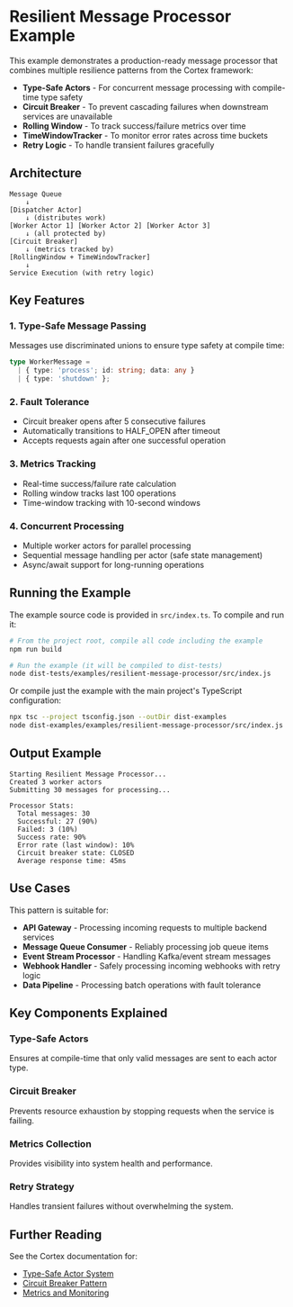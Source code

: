 # Resilient Message Processor Example

This example demonstrates a production-ready message processor that combines multiple resilience patterns from the Cortex framework:

- **Type-Safe Actors** - For concurrent message processing with compile-time type safety
- **Circuit Breaker** - To prevent cascading failures when downstream services are unavailable
- **Rolling Window** - To track success/failure metrics over time
- **TimeWindowTracker** - To monitor error rates across time buckets
- **Retry Logic** - To handle transient failures gracefully

## Architecture

```
Message Queue
    ↓
[Dispatcher Actor]
    ↓ (distributes work)
[Worker Actor 1] [Worker Actor 2] [Worker Actor 3]
    ↓ (all protected by)
[Circuit Breaker]
    ↓ (metrics tracked by)
[RollingWindow + TimeWindowTracker]
    ↓
Service Execution (with retry logic)
```

## Key Features

### 1. **Type-Safe Message Passing**
Messages use discriminated unions to ensure type safety at compile time:
```typescript
type WorkerMessage =
  | { type: 'process'; id: string; data: any }
  | { type: 'shutdown' };
```

### 2. **Fault Tolerance**
- Circuit breaker opens after 5 consecutive failures
- Automatically transitions to HALF_OPEN after timeout
- Accepts requests again after one successful operation

### 3. **Metrics Tracking**
- Real-time success/failure rate calculation
- Rolling window tracks last 100 operations
- Time-window tracking with 10-second windows

### 4. **Concurrent Processing**
- Multiple worker actors for parallel processing
- Sequential message handling per actor (safe state management)
- Async/await support for long-running operations

## Running the Example

The example source code is provided in `src/index.ts`. To compile and run it:

```bash
# From the project root, compile all code including the example
npm run build

# Run the example (it will be compiled to dist-tests)
node dist-tests/examples/resilient-message-processor/src/index.js
```

Or compile just the example with the main project's TypeScript configuration:

```bash
npx tsc --project tsconfig.json --outDir dist-examples
node dist-examples/examples/resilient-message-processor/src/index.js
```

## Output Example

```
Starting Resilient Message Processor...
Created 3 worker actors
Submitting 30 messages for processing...

Processor Stats:
  Total messages: 30
  Successful: 27 (90%)
  Failed: 3 (10%)
  Success rate: 90%
  Error rate (last window): 10%
  Circuit breaker state: CLOSED
  Average response time: 45ms
```

## Use Cases

This pattern is suitable for:
- **API Gateway** - Processing incoming requests to multiple backend services
- **Message Queue Consumer** - Reliably processing job queue items
- **Event Stream Processor** - Handling Kafka/event stream messages
- **Webhook Handler** - Safely processing incoming webhooks with retry logic
- **Data Pipeline** - Processing batch operations with fault tolerance

## Key Components Explained

### Type-Safe Actors
Ensures at compile-time that only valid messages are sent to each actor type.

### Circuit Breaker
Prevents resource exhaustion by stopping requests when the service is failing.

### Metrics Collection
Provides visibility into system health and performance.

### Retry Strategy
Handles transient failures without overwhelming the system.

## Further Reading

See the Cortex documentation for:
- [Type-Safe Actor System](../../docs/type-safe-actor-system.md)
- [Circuit Breaker Pattern](../../docs/resilience-patterns.md)
- [Metrics and Monitoring](../../docs/observability.md)
